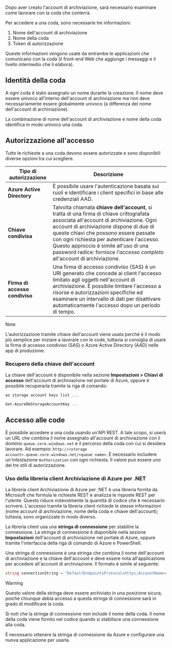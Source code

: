 Dopo aver creato l'account di archiviazione, sarà necessario esaminare come lavorare con la coda che conterrà.

Per accedere a una coda, sono necessarie tre informazioni:

 1. Nome dell'account di archiviazione
 2. Nome della coda
 3. Token di autorizzazione

Queste informazioni vengono usate da entrambe le applicazioni che comunicano con la coda (il front-end Web che aggiunge i messaggi e il livello intermedio che li elabora).

## <a name="queue-identity"></a>Identità della coda

A ogni coda è stato assegnato un nome durante la creazione. Il nome deve essere univoco all'interno dell'account di archiviazione ma non deve necessariamente essere globalmente univoco (a differenza del nome dell'account di archiviazione).

La combinazione di nome dell'account di archiviazione e nome della coda identifica in modo univoco una coda.

## <a name="access-authorization"></a>Autorizzazione all'accesso

Tutte le richieste a una coda devono essere autorizzate e sono disponibili diverse opzioni tra cui scegliere.

| Tipo di autorizzazione | Descrizione |
|--------------------|-------------|
| **Azure Active Directory** | È possibile usare l'autenticazione basata sui ruoli e identificare i client specifici in base alle credenziali AAD. |
| **Chiave condivisa** | Talvolta chiamata **chiave dell'account**, si tratta di una firma di chiave crittografata associata all'account di archiviazione. Ogni account di archiviazione dispone di due di queste chiavi che possono essere passate con ogni richiesta per autenticare l'accesso. Questo approccio è simile all'uso di una password radice: fornisce _l'accesso completo_ all'account di archiviazione. |
| **Firma di accesso condiviso** | Una firma di accesso condiviso (SAS) è un URI generato che concede ai client l'accesso limitato agli oggetti nell'account di archiviazione. È possibile limitare l'accesso a risorse e autorizzazioni specifiche ed esaminare un intervallo di dati per disattivare automaticamente l'accesso dopo un periodo di tempo.  |

> [!NOTE]
> L'autorizzazione tramite chiave dell'account viene usata perché è il modo più semplice per iniziare a lavorare con le code, tuttavia si consiglia di usare la firma di accesso condiviso (SAS) o Azure Active Directory (AAD) nelle app di produzione.

### <a name="retrieving-the-account-key"></a>Recupero della chiave dell'account
 
La chiave dell'account è disponibile nella sezione **Impostazioni > Chiavi di accesso** dell'account di archiviazione nel portale di Azure, oppure è possibile recuperarla tramite la riga di comando:

```azurecli
az storage account keys list ...
```

```powershell
Get-AzureRmStorageAccountKey ...
```

## <a name="accessing-queues"></a>Accesso alle code

È possibile accedere a una coda usando un'API REST. A tale scopo, si userà un URL che combina il nome assegnato all'account di archiviazione con il dominio `queue.core.windows.net` e il percorso della coda con cui si desidera lavorare. Ad esempio: `http://<storage account>.queue.core.windows.net/<queue name>`. È necessario includere un'intestazione `Authorization` con ogni richiesta. Il valore può essere uno dei tre stili di autorizzazione.

### <a name="using-the-azure-storage-client-library-for-net"></a>Uso della libreria client Archiviazione di Azure per .NET

La libreria client Archiviazione di Azure per .NET è una libreria fornita da Microsoft che formula le richieste REST e analizza le risposte REST per l'utente. Questo riduce notevolmente la quantità di codice che è necessario scrivere. L'accesso tramite la libreria client richiede le stesse informazioni (nome account di archiviazione, nome della coda e chiave dell'account); tuttavia, sono organizzate in modo diverso.

La libreria client usa una **stringa di connessione** per stabilire la connessione. La stringa di connessione è disponibile nella sezione **Impostazioni** dell'account di archiviazione nel portale di Azure, oppure tramite l'interfaccia della riga di comando di Azure e PowerShell.

Una stringa di connessione è una stringa che combina il nome dell'account di archiviazione e la chiave dell'account e deve essere nota all'applicazione per accedere all'account di archiviazione. Il formato è simile al seguente:

```csharp
string connectionString = "DefaultEndpointsProtocol=https;AccountName=<your storage account name>;AccountKey=<your key>;EndpointSuffix=core.windows.net"
```

> [!WARNING]
> Questo valore della stringa deve essere archiviato in una posizione sicura, poiché chiunque abbia accesso a questa stringa di connessione sarà in grado di modificare la coda.

Si noti che la stringa di connessione non include il nome della coda. Il nome della coda viene fornito nel codice quando si stabilisce una connessione alla coda.

È necessario ottenere la stringa di connessione da Azure e configurare una nuova applicazione per usarla.